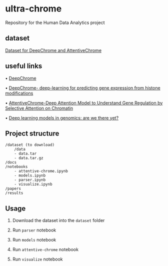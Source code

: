 # ultra-chrome

Repository for the Human Data Analytics project

## dataset

[Dataset for DeepChrome and AttentiveChrome](https://zenodo.org/record/2652278)

## useful links

• [DeepChrome](https://github.com/QData/DeepChrome)

• [DeepChrome- deep-learning for predicting gene expression from histone modifications](https://qdata.github.io/deep4biomed-web//2017/06/10/EpiGenome-DeepChrome/)

• [AttentiveChrome-Deep Attention Model to Understand Gene Regulation by Selective Attention on Chromatin](https://qdata.github.io/deep4biomed-web//2017/07/30/EpiGenome-AttentiveChrome/)

• [Deep learning models in genomics: are we there yet?](https://www.ncbi.nlm.nih.gov/pmc/articles/PMC7327302/)

## Project structure

```
/dataset (to download)
    /data
    - data.tar
    - data.tar.gz
/docs
/notebooks
    - attentive-chrome.ipynb
    - models.ipynb
    - parser.ipynb
    - visualize.ipynb
/papers
/results
```

## Usage

1. Download the dataset into the `dataset` folder

1. Run `parser` notebook

1. Run `models` notebook

1. Run `attentive-chrome` notebook

1. Run `visualize` notebook
